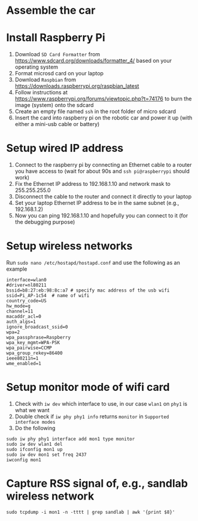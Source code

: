 # Assemble the car

# Install Raspberry Pi
1. Download `SD Card Formatter` from https://www.sdcard.org/downloads/formatter_4/ based on your operating system
2. Format microsd card on your laptop
3. Download `Raspbian` from https://downloads.raspberrypi.org/raspbian_latest
4. Follow instructions at https://www.raspberrypi.org/forums/viewtopic.php?t=74176 to burn the image (system) onto the sdcard
5. Create an empty file named `ssh` in the root folder of micro sdcard
6. Insert the card into raspberry pi on the robotic car and power it up (with either a mini-usb cable or battery)

# Setup wired IP address
1. Connect to the raspberry pi by connecting an Ethernet cable to a router you have access to (wait for about 90s and `ssh pi@raspberrypi` should work)
2. Fix the Ethernet IP address to 192.168.1.10 and network mask to 255.255.255.0
3. Disconnect the cable to the router and connect it directly to your laptop
4. Set your laptop Ethernet IP address to be in the same subnet (e.g., 192.168.1.2)
5. Now you can ping 192.168.1.10 and hopefully you can connect to it (for the debugging purpose)

# Setup wireless networks
Run `sudo nano /etc/hostapd/hostapd.conf` and use the following as an example
```
interface=wlan0
#driver=nl80211
bssid=b8:27:eb:98:8c:a7 # specify mac address of the usb wifi
ssid=Pi_AP-1c54  # name of wifi
country_code=US
hw_mode=g
channel=11
macaddr_acl=0
auth_algs=1
ignore_broadcast_ssid=0
wpa=2
wpa_passphrase=Raspberry
wpa_key_mgmt=WPA-PSK
wpa_pairwise=CCMP
wpa_group_rekey=86400
ieee80211n=1
wme_enabled=1
```

# Setup monitor mode of wifi card
1. Check with `iw dev` which interface to use, in our case `wlan1` on `phy1` is what we want
2. Double check if `iw phy phy1 info` returns `monitor` in `Supported interface modes`
3. Do the following
```
sudo iw phy phy1 interface add mon1 type monitor
sudo iw dev wlan1 del
sudo ifconfig mon1 up
sudo iw dev mon1 set freq 2437
iwconfig mon1
```

# Capture RSS signal of, e.g., sandlab wireless network
```sudo tcpdump -i mon1 -n -tttt | grep sandlab | awk '{print $8}'```
